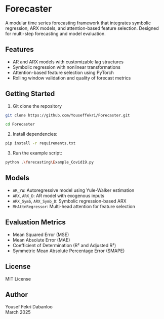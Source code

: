 # Forecaster

A modular time series forecasting framework that integrates symbolic regression, ARX models, and attention-based feature selection. Designed for multi-step forecasting and model evaluation.

## Features

- AR and ARX models with customizable lag structures
- Symbolic regression with nonlinear transformations
- Attention-based feature selection using PyTorch
- Rolling window validation and quality of forecast metrics

## Getting Started

1. Git clone the repository
```bash
git clone https://github.com/Youseffekri/Forecaster.git
```
```bash
cd Forecaster
```


2. Install dependencies:
```bash
pip install -r requirements.txt
```


3. Run the example script:
```bash
python .\forecasting\Example_Covid19.py
```

## Models

- `AR_YW`: Autoregressive model using Yule-Walker estimation
- `ARX`, `ARX_D`: AR model with exogenous inputs
- `ARX_Symb`, `ARX_Symb_D`: Symbolic regression-based ARX
- `MHAttnRegressor`: Multi-head attention for feature selection

## Evaluation Metrics

- Mean Squared Error (MSE)
- Mean Absolute Error (MAE)
- Coefficient of Determination (R² and Adjusted R²)
- Symmetric Mean Absolute Percentage Error (SMAPE)

## License

MIT License

## Author

Yousef Fekri Dabanloo  
March 2025